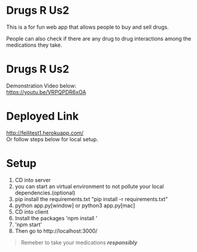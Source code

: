 # Drugs R Us2

This is a for fun web app that allows people to buy and sell drugs.

People can also check if there are any drug to drug interactions among the medications they take.



# Drugs R Us2

Demonstration Video below: <br>
https://youtu.be/VRPQPDR6xOA

# Deployed Link
http://feilitest1.herokuapp.com/ <br>
Or follow steps below for local setup.


 # Setup
1. CD into server
2. you can start an virtual environment to not pollute your local dependencies.(optional)
3. pip install the requirements.txt "pip install -r requirements.txt"
4. python app.py[window] or python3 app.py[mac]
5. CD into client
6. Install the packages 'npm install '
7. 'npm start' 
8. Then go to http://localhost:3000/


> Remeber to take your medications ***responsibly***
